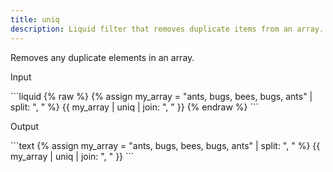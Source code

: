 ```yaml
---
title: uniq
description: Liquid filter that removes duplicate items from an array.
---
```

Removes any duplicate elements in an array.
<p class="code-label">Input</p>
```liquid
{% raw %}
{% assign my_array = "ants, bugs, bees, bugs, ants" | split: ", " %}
{{ my_array | uniq | join: ", " }}
{% endraw %}
```
<p class="code-label">Output</p>
```text
{% assign my_array = "ants, bugs, bees, bugs, ants" | split: ", " %}
{{ my_array | uniq | join: ", " }}
```